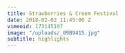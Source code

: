 ```yaml
---
title: Strawberries & Creem Festival
date: 2018-02-02 11:45:00 Z
vimeoid: 173145197
image: "/uploads/_09B9415.jpg"
subtitle: highlights
---
```


